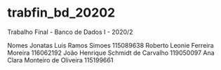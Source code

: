 # trabfin_bd_20202
Trabalho Final - Banco de Dados I - 2020/2

Nomes
Jonatas Luis Ramos Simoes 115089638
Roberto Leonie Ferreira Moreira 116062192
João Henrique Schmidt de Carvalho 119050097
Ana Clara Monteiro de Oliveira 115199661
